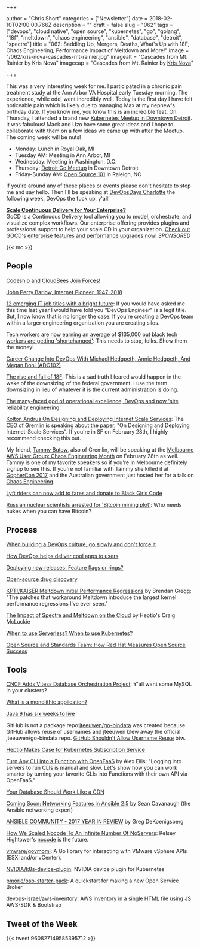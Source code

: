 +++

author = "Chris Short"
categories = ["Newsletter"]
date = 2018-02-10T02:00:00.766Z
description = ""
draft = false
slug = "062"
tags = ["devops", "cloud native", "open source", "kubernetes", "go", "golang", "18f", "meltdown", "chaos engineering", "ansible", "database", "detroit", "spectre"]
title = "062: Saddling Up, Mergers, Deaths, What's Up with 18F, Chaos Engineering, Performance Impact of Meltdown and More!"
image = "/062/kris-nova-cascades-mt-rainier.jpg"
imagealt = "Cascades from Mt. Rainier by Kris Nova"
imagecap = "Cascades from Mt. Rainier by [Kris Nova](https://novasummits.com/)"

+++

This was a very interesting week for me. I participated in a chronic pain treatment study at the Ann Arbor VA Hospital early Tuesday morning. The experience, while odd, went incredibly well. Today is the first day I have felt noticeable pain which is likely due to managing Max at my nephew's birthday date. If you know me, you know this is an incredible feat. On Thursday, I attended a brand new [Kubernetes Meetup in Downtown Detroit](https://www.meetup.com/Detroit-Kubernetes-Docker-all-things-Cloud-Native/). It was fabulous! Mack and Uzo have some great ideas and I hope to collaborate with them on a few ideas we came up with after the Meetup. The coming week will be nuts!

* Monday: Lunch in Royal Oak, MI
* Tuesday AM: Meeting in Ann Arbor, MI
* Wednesday: Meeting in Washington, D.C.
* Thursday: [Detroit Go Meetup](https://www.meetup.com/DetroitGolang/) in Downtown Detroit
* Friday-Sunday AM: [Open Source 101](http://opensource101.com/raleigh/talks/avoiding-devops-pit-misery-tips-trenches/) in Raleigh, NC

If you're around any of these places or events please don't hesitate to stop me and say hello. Then I'll be speaking at [DevOpsDays Charlotte](https://www.devopsdays.org/events/2018-charlotte/) the following week. DevOps the fuck up, y'all!

[**Scale Continuous Delivery for Your Enterprise?**](https://www.gocd.org/enterprise/?utm_campaign=enterprise_page&utm_medium=email&utm_source=devopsish_newsletter&utm_content=enterprise_page&utm_term=)  
GoCD is a Continuous Delivery tool allowing you to model, orchestrate, and visualize complex workflows. Our enterprise offering provides plugins and professional support to help your scale CD in your organization. [Check out GOCD's enterprise features and performance upgrades now!](https://www.gocd.org/enterprise/?utm_campaign=enterprise_page&utm_medium=email&utm_source=devopsish_newsletter&utm_content=enterprise_page&utm_term=) *SPONSORED*

{{< mc >}}

## People

[Codeship and CloudBees Join Forces!](https://www.cloudbees.com/blog/codeship-and-cloudbees-join-forces)

[John Perry Barlow, Internet Pioneer, 1947-2018](https://www.eff.org/deeplinks/2018/02/john-perry-barlow-internet-pioneer-1947-2018)

[12 emerging IT job titles with a bright future](https://enterprisersproject.com/article/2017/11/12-emerging-it-job-titles-bright-future): If you would have asked me this time last year I would have told you "DevOps Engineer" is a legit title. But, I now know that is no longer the case. If you're creating a DevOps team within a larger engineering organization you are creating silos.

[Tech workers are now earning an average of $135,000 but black tech workers are getting 'shortchanged'](http://www.businessinsider.com/tech-workers-tend-to-earn-135000-depending-on-their-race-2018-2): This needs to stop, folks. Show them the money!

[Career Change Into DevOps With Michael Hedgpeth, Annie Hedgpeth, And Megan Bohl (ADO102)](https://www.arresteddevops.com/career-change-into-devops/)

[The rise and fall of 18F](https://www.fedscoop.com/rise-fall-18f/): This is a sad truth I feared would happen in the wake of the downsizing of the federal government. I use the term downsizing in lieu of whatever it is the current administration is doing.

[The many-faced god of operational excellence, DevOps and now 'site reliability engineering'](http://www.theregister.co.uk/2018/02/06/devops_no_ops_less_ops/)

[Kolton Andrus On Designing and Deploying Internet Scale Services](https://www.meetup.com/papers-we-love-too/events/247656710/): The [CEO of Gremlin](https://twitter.com/KoltonAndrus) is speaking about the paper, "On Designing and Deploying Internet-Scale Services". If you're in SF on February 28th, I highly recommend checking this out.

My friend, [Tammy Butow](http://tammybutow.com/), also of Gremlin, will be speaking at the [Melbourne AWS User Group: Chaos Engineering Month](https://www.eventbrite.com/e/melbourne-aws-user-group-chaos-engineering-month-registration-43014538643) on February 28th as well. Tammy is one of my favorite speakers so if you're in Melbourne definitely signup to see this. If you're not familiar with Tammy she killed it at [GopherCon 2017](https://youtu.be/5doOcaMXx08) and the Australian government just hosted her for a talk on [Chaos Engineering](https://youtu.be/qHykK5pFRW4).

[Lyft riders can now add to fares and donate to Black Girls Code](http://www.usatoday.com/story/tech/2018/02/09/lyft-riders-can-now-add-fares-and-donate-black-girls-code/321414002/)

[Russian nuclear scientists arrested for 'Bitcoin mining plot'](http://www.bbc.com/news/world-europe-43003740): Who needs nukes when you can have Bitcoin?

## Process

[When building a DevOps culture, go slowly and don't force it](http://devopsagenda.techtarget.com/opinion/When-building-a-DevOps-culture-go-slowly-and-dont-force-it)

[How DevOps helps deliver cool apps to users](https://opensource.com/article/18/2/devops-delivers-cool-apps-users)

[Deploying new releases: Feature flags or rings?](http://red.ht/2nlBOKQ)

[Open-source drug discovery](https://lwn.net/Articles/746663/)

[KPTI/KAISER Meltdown Initial Performance Regressions](http://www.brendangregg.com/blog/2018-02-09/kpti-kaiser-meltdown-performance.html) by Brendan Gregg: "The patches that workaround Meltdown introduce the largest kernel performance regressions I've ever seen."

[The Impact of Spectre and Meltdown on the Cloud](https://thenewstack.io/impact-spectre-meltdown-cloud/) by Heptio's Craig McLuckie

[When to use Serverless? When to use Kubernetes?](http://heidloff.net/article/when-to-use-serverless-kubernetes)

[Open Source and Standards Team: How Red Hat Measures Open Source Success](https://www.linuxfoundation.org/blog/open-source-standards-team-red-hat-measures-open-source-success/)

## Tools

[CNCF Adds Vitess Database Orchestration Project](https://containerjournal.com/2018/02/06/cncf-adds-vitess-database-orchestration-project/): Y'all want some MySQL in your clusters?

[What is a monolithic application?](https://blog.heptio.com/what-is-a-monolithic-application-e375f5ad5ecb)

[Java 9 has six weeks to live](http://blog.joda.org/2018/02/java-9-has-six-weeks-to-live.html)

GitHub is not a package repo:[jteeuwen/go-bindata](https://github.com/jteeuwen/go-bindata) was created because GitHub allows reuse of usernames and jteeuwen blew away the official jteeuwen/go-bindata repo. [GitHub Shouldn't Allow Username Reuse](https://donatstudios.com/GithubsTotalSecurityFacepalm) btw.

[Heptio Makes Case for Kubernetes Subscription Service](https://containerjournal.com/2018/02/07/heptio-makes-case-for-kubernetes-subscription-service/)

[Turn Any CLI into a Function with OpenFaaS](https://blog.alexellis.io/cli-functions-with-openfaas/) by Alex Ellis: "Logging into servers to run CLIs is manual and slow. Let's show how you can work smarter by turning your favorite CLIs into Functions with their own API via OpenFaaS."

[Your Database Should Work Like a CDN](https://www.cockroachlabs.com/blog/distributed-database-performance/)

[Coming Soon: Networking Features in Ansible 2.5](https://www.ansible.com/blog/coming-soon-networking-features-in-ansible-2.5) by Sean Cavanaugh (the Ansible networking expert)

[ANSIBLE COMMUNITY - 2017 YEAR IN REVIEW](https://www.ansible.com/blog/2017-community-year-in-review) by Greg DeKoenigsberg

[How We Scaled Nocode To An Infinite Number Of NoServers](https://medium.com/@alexshenoy/how-we-scaled-nocode-to-an-infinite-number-of-noservers-b8332f5bf080): Kelsey Hightower's [nocode](https://github.com/kelseyhightower/nocode) is the future.

[vmware/govmomi](https://github.com/vmware/govmomi): A Go library for interacting with VMware vSphere APIs (ESXi and/or vCenter).

[NVIDIA/k8s-device-plugin](https://github.com/NVIDIA/k8s-device-plugin): NVIDIA device plugin for Kubernetes

[pmorie/osb-starter-pack](https://github.com/pmorie/osb-starter-pack): A quickstart for making a new Open Service Broker

[devops-israel/aws-inventory](https://github.com/devops-israel/aws-inventory): AWS Inventory in a single HTML file using JS AWS-SDK & Bootstrap

## Tweet of the Week

{{< tweet 960827149585395712 >}}